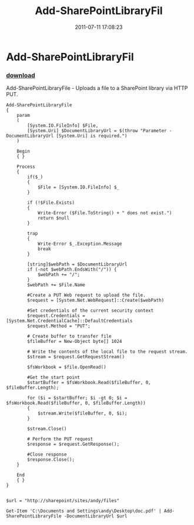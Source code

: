 ﻿---
pid:            2784
parent:         0
children:       
poster:         Andy Arismendi
title:          Add-SharePointLibraryFil
date:           2011-07-11 17:08:23
description:    Add-SharePointLibraryFile - Uploads a file to a SharePoint library via HTTP PUT.
format:         posh
---

# Add-SharePointLibraryFil

### [download](2784.ps1)  

Add-SharePointLibraryFile - Uploads a file to a SharePoint library via HTTP PUT.

```posh
Add-SharePointLibraryFile
{
	param
	(
		[System.IO.FileInfo] $File, 
		[System.Uri] $DocumentLibraryUrl = $(throw "Parameter -DocumentLibraryUrl [System.Uri] is required.")
	)

	Begin
	{ }
	
	Process
	{
		if($_)
		{
			$File = [System.IO.FileInfo] $_
		}
		
		if (!$File.Exists)
		{
			Write-Error ($File.ToString() + " does not exist.")
			return $null
		}
		
		trap
		{
			Write-Error $_.Exception.Message
			break
		}
	
		[string]$webPath = $DocumentLibraryUrl
		if (-not $webPath.EndsWith("/")) {
			$webPath += "/";
		}
		$webPath += $File.Name
	
		#Create a PUT Web request to upload the file.
		$request = [System.Net.WebRequest]::Create($webPath)
	
		#Set credentials of the current security context
		$request.Credentials = [System.Net.CredentialCache]::DefaultCredentials
		$request.Method = "PUT";
	
		# Create buffer to transfer file		
		$fileBuffer = New-Object byte[] 1024
	
		# Write the contents of the local file to the request stream.
		$stream = $request.GetRequestStream()
		
		$fsWorkbook = $file.OpenRead()
		
		#Get the start point
		$startBuffer = $fsWorkbook.Read($fileBuffer, 0, $fileBuffer.Length);
		
		for ($i = $startBuffer; $i -gt 0; $i = $fsWorkbook.Read($fileBuffer, 0, $fileBuffer.Length))
		{
			$stream.Write($fileBuffer, 0, $i);
		}
		
		$stream.Close()
	
		# Perform the PUT request
		$response = $request.GetResponse();
	
		#Close response
		$response.Close();
	}
	
	End
	{ }
}


$url = "http://sharepoint/sites/andy/files"

Get-Item 'C:\Documents and Settings\andy\Desktop\doc.pdf' | Add-SharePointLibraryFile -DocumentLibraryUrl $url

```
